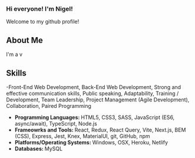 ### Hi everyone! I'm Nigel!

Welcome to my github profile!

## About Me

I'm a v

## Skills

-Front-End Web Development, Back-End Web Development, Strong and effective communication skills, Public speaking, Adaptability, Training / Development, Team Leadership, Project Management (Agile Development), Collaboration, Paired Programming
- <strong>Programming Languages: </strong> HTML5, CSS3, SASS, JavaScript (ES6, async/await), TypeScript, Node.js
- <strong>Frameowrks and Tools: </strong> React, Redux, React Query, Vite, Next.js, BEM (CSS), Express, Jest, Knex, MaterialUI, git, GitHub, npm
- <strong>Platforms/Operating Systems: </strong> Windows, OSX, Heroku, Netlify
- <strong>Databases: </strong> MySQL
